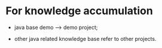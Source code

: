 # For knowledge accumulation

* java base demo --> demo project;

* other java related knowledge base refer to other projects.
